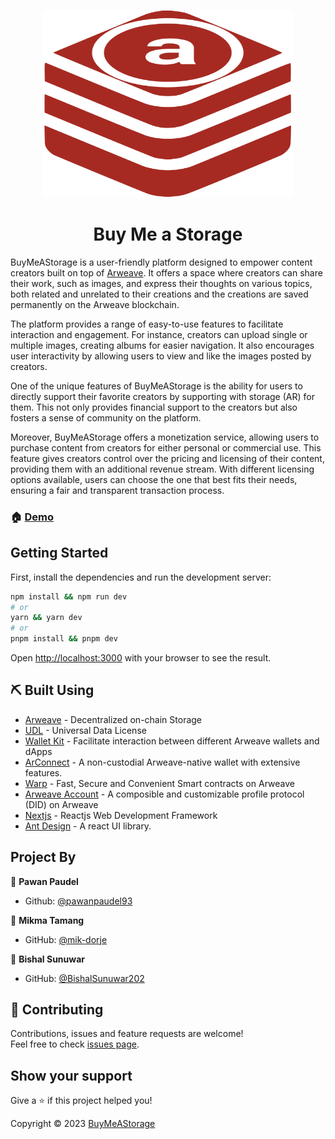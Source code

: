 <p align="center"><img src="/public/icon.svg" alt="original" width="400" height="300"></p>

<h1 align="center">Buy Me a Storage</h1>

BuyMeAStorage is a user-friendly platform designed to empower content creators built on top of [Arweave](https://arweave.org/). It offers a space where creators can share their work, such as images, and express their thoughts on various topics, both related and unrelated to their creations and the creations are saved permanently on the Arweave blockchain.

The platform provides a range of easy-to-use features to facilitate interaction and engagement. For instance, creators can upload single or multiple images, creating albums for easier navigation. It also encourages user interactivity by allowing users to view and like the images posted by creators.

One of the unique features of BuyMeAStorage is the ability for users to directly support their favorite creators by supporting with storage (AR) for them. This not only provides financial support to the creators but also fosters a sense of community on the platform.

Moreover, BuyMeAStorage offers a monetization service, allowing users to purchase content from creators for either personal or commercial use. This feature gives creators control over the pricing and licensing of their content, providing them with an additional revenue stream. With different licensing options available, users can choose the one that best fits their needs, ensuring a fair and transparent transaction process.

### 🏠 [Demo](https://buymeastorage.vercel.app)

## Getting Started

First, install the dependencies and run the development server:

```bash
npm install && npm run dev
# or
yarn && yarn dev
# or
pnpm install && pnpm dev
```

Open [http://localhost:3000](http://localhost:3000) with your browser to see the result.

## ⛏️ Built Using <a name = "built_using"></a>

- [Arweave](https://arweave.org/) - Decentralized on-chain Storage
- [UDL](https://arwiki.wiki/#/en/Universal-Data-License-How-to-use-it) - Universal Data License
- [Wallet Kit](https://docs.arweavekit.com/wallets/wallet-kit/) - Facilitate interaction between different Arweave wallets and dApps
- [ArConnect](https://www.arconnect.io/) - A non-custodial Arweave-native wallet with extensive features.
- [Warp](https://warp.cc/) - Fast, Secure and Convenient Smart contracts on Arweave
- [Arweave Account](https://github.com/MetaweaveTeam/arweave-account) - A composible and customizable profile protocol (DID) on Arweave
- [Nextjs](https://nextjs.org/) - Reactjs Web Development Framework
- [Ant Design](https://ant.design/) - A react UI library.

## Project By

👤 **Pawan Paudel**

- Github: [@pawanpaudel93](https://github.com/pawanpaudel93)

👤 **Mikma Tamang**

- GitHub: [@mik-dorje](https://github.com/mik-dorje)

👤 **Bishal Sunuwar**

- GitHub: [@BishalSunuwar202](https://github.com/BishalSunuwar202)

## 🤝 Contributing

Contributions, issues and feature requests are welcome!<br />Feel free to check [issues page](https://github.com/pawanpaudel93/BuyMeAStorage/issues).

## Show your support

Give a ⭐️ if this project helped you!

Copyright © 2023 [BuyMeAStorage](https://github.com/BuyMeAStorage)
